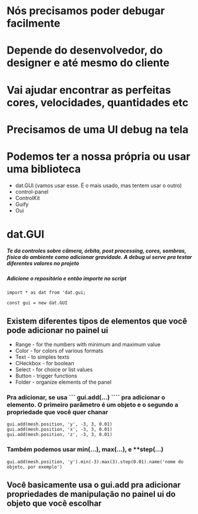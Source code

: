
# Nós precisamos poder debugar facilmente
# Depende do desenvolvedor, do designer e até mesmo do cliente
# Vai ajudar encontrar as perfeitas cores, velocidades, quantidades etc
# Precisamos de uma UI debug na tela
# Podemos ter a nossa própria ou usar uma biblioteca
 
* dat.GUI (vamos usar esse. É o mais usado, mas tentem usar o outro)
* control-panel
* ControlKit
* Guify
* Oui 

# dat.GUI 
##### Te da controles sobre câmera, órbita, post processing, cores, sombras, física do ambiente como adicionar gravidade. A debug ui serve pra testar diferentes valores no projeto
##### Adicione o repositório e então importe no script
```
import * as dat from 'dat.gui;

const gui = new dat.GUI
```

## Existem diferentes tipos de elementos que você pode adicionar no painel ui
* Range - for the numbers with minimum and maximum value
* Color - for colors of various formats
* Text - to simples texts
* CHeckbox - for boolean
* Select - for choice or list values
* Button - trigger functions
* Folder - organize elements of the panel

### Pra adicionar, se usa ``` gui.add(...) ```` pra adicionar o elemento. O primeiro parâmetro é um objeto e o segundo a propriedade que você quer chanar
```
gui.add(mesh.position, 'y', -3, 3, 0.01)
gui.add(mesh.position, 'x', -3, 3, 0.01)
gui.add(mesh.position, 'z', -3, 3, 0.01)
```

### Também podemos usar **min(...)**, **max(...)**, e **step(...)

```
gui.add(mesh.position, 'y').min(-3).max(3).step(0.01).name('nome do objeto, por exemplo')
```

## Você basicamente usa o gui.add pra adicionar propriedades de manipulação no painel ui do objeto que você escolhar
